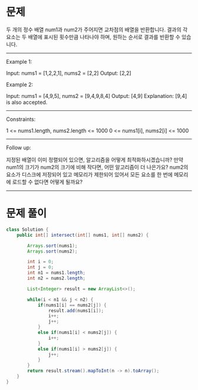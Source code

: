 # 문제

두 개의 정수 배열 num1과 num2가 주어지면 교차점의 배열을 반환합니다. 
결과의 각 요소는 두 배열에 표시된 횟수만큼 나타나야 하며, 원하는 순서로 결과를 반환할 수 있습니다.

---

Example 1:

Input: nums1 = [1,2,2,1], nums2 = [2,2]
Output: [2,2]

Example 2:

Input: nums1 = [4,9,5], nums2 = [9,4,9,8,4]
Output: [4,9]
Explanation: [9,4] is also accepted.

---

Constraints:

1 <= nums1.length, nums2.length <= 1000
0 <= nums1[i], nums2[i] <= 1000

---

Follow up:

지정된 배열이 이미 정렬되어 있으면, 알고리즘을 어떻게 최적화하시겠습니까?
만약 num1의 크기가 num2의 크기에 비해 작다면, 어떤 알고리즘이 더 나은가요?
num2의 요소가 디스크에 저장되어 있고 메모리가 제한되어 있어서 모든 요소를 한 번에 메모리에 로드할 수 없다면 어떻게 될까요?

---

# 문제 풀이

```java
class Solution {
    public int[] intersect(int[] nums1, int[] nums2) {

        Arrays.sort(nums1);
        Arrays.sort(nums2);

        int i = 0;
        int j = 0;
        int n1 = nums1.length;
        int n2 = nums2.length;

        List<Integer> result = new ArrayList<>();

        while(i < n1 && j < n2) {
            if(nums1[i] == nums2[j]) {
                result.add(nums1[i]);
                i++;
                j++;
            }
            else if(nums1[i] < nums2[j]) {
                i++;
            }
            else if(nums1[i] > nums2[j]) {
                j++;
            }
        }
        return result.stream().mapToInt(n -> n).toArray();
    }
}
```